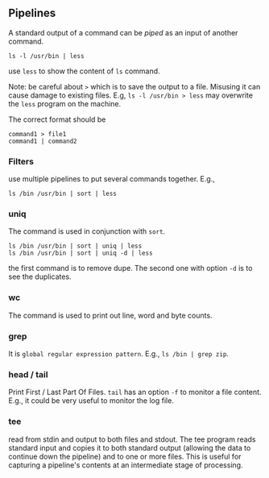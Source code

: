 ## Pipelines
A standard output of a command can be *piped* as an input of another command.

```
ls -l /usr/bin | less
```

use `less` to show the content of `ls` command.

Note: be careful about `>` which is to save the output to a file. Misusing it can cause damage to existing files.
E.g, `ls -l /usr/bin > less` may overwrite the `less` program on the machine.

The correct format should be

```
command1 > file1
command1 | command2
```

### Filters
use multiple pipelines to put several commands together. E.g., 

```
ls /bin /usr/bin | sort | less
```

### uniq
The command is used in conjunction with `sort`.

```
ls /bin /usr/bin | sort | uniq | less
ls /bin /usr/bin | sort | uniq -d | less
```

the first command is to remove dupe. The second one with option `-d` is to see the duplicates.

### wc
The command is used to print out line, word and byte counts.

### grep
It is `global regular expression pattern`. E.g., `ls /bin | grep zip`.

### head / tail
Print First / Last Part Of Files. `tail` has an option `-f` to monitor a file content. E.g., it could be very useful to monitor the log file.

### tee
read from stdin and output to both files and stdout. The tee program reads standard input and copies it to both standard output (allowing the data to continue down the pipeline) and to one or more files. This is useful for capturing a pipeline's contents at an intermediate stage of processing.
